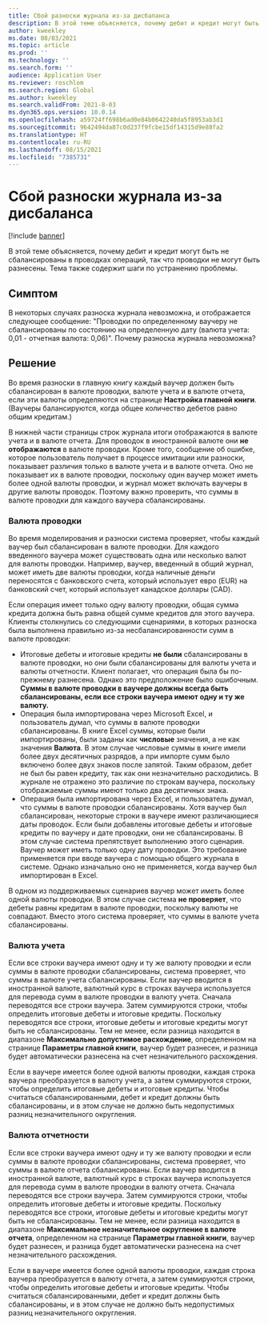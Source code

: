 ```yaml
---
title: Сбой разноски журнала из-за дисбаланса
description: В этой теме объясняется, почему дебит и кредит могут быть не сбалансированы в проводках операций, так что проводки не могут быть разнесены. Тема также содержит шаги по устранению проблемы.
author: kweekley
ms.date: 08/03/2021
ms.topic: article
ms.prod: ''
ms.technology: ''
ms.search.form: ''
audience: Application User
ms.reviewer: roschlom
ms.search.region: Global
ms.author: kweekley
ms.search.validFrom: 2021-8-03
ms.dyn365.ops.version: 10.0.14
ms.openlocfilehash: a59724ff698b6ad0e84b0642240da5f8953ab3d1
ms.sourcegitcommit: 9642494da87c0d237f9fcbe15df14315d9e88fa2
ms.translationtype: HT
ms.contentlocale: ru-RU
ms.lasthandoff: 08/15/2021
ms.locfileid: "7385731"
---
```

# <a name="journal-posting-failure-because-of-imbalance"></a>Сбой разноски журнала из-за дисбаланса

[!include [banner](../includes/banner.md)]

В этой теме объясняется, почему дебит и кредит могут быть не сбалансированы в проводках операций, так что проводки не могут быть разнесены. Тема также содержит шаги по устранению проблемы.

## <a name="symptom"></a>Симптом

В некоторых случаях разноска журнала невозможна, и отображается следующее сообщение: "Проводки по определенному ваучеру не сбалансированы по состоянию на определенную дату (валюта учета: 0,01 - отчетная валюта: 0,06)". Почему разноска журнала невозможна?

## <a name="resolution"></a>Решение

Во время разноски в главную книгу каждый ваучер должен быть сбалансирован в валюте проводки, валюте учета и в валюте отчета, если эти валюты определяются на странице **Настройка главной книги**. (Ваучеры балансируются, когда общее количество дебетов равно общим кредитам.)

В нижней части страницы строк журнала итоги отображаются в валюте учета и в валюте отчета. Для проводок в иностранной валюте они **не отображаются** в валюте проводки. Кроме того, сообщение об ошибке, которое пользователь получает в процессе имитации или разноски, показывает различия только в валюте учета и в валюте отчета. Оно не показывает их в валюте проводки, поскольку один ваучер может иметь более одной валюты проводки, и журнал может включать ваучеры в другие валюты проводок. Поэтому важно проверить, что суммы в валюте проводки для каждого ваучера сбалансированы.

### <a name="transaction-currency"></a>Валюта проводки

Во время моделирования и разноски система проверяет, чтобы каждый ваучер был сбалансирован в валюте проводки. Для каждого введенного ваучера может существовать одна или несколько валют для валюты проводки. Например, ваучер, введенный в общий журнал, может иметь две валюты проводки, когда наличные деньги переносятся с банковского счета, который использует евро (EUR) на банковский счет, который использует канадское доллары (CAD).

Если операция имеет только одну валюту проводки, общая сумма кредита должна быть равна общей сумме кредитов для этого ваучера. Клиенты столкнулись со следующими сценариями, в которых разноска была выполнена правильно из-за несбалансированности сумм в валюте проводки:

- Итоговые дебеты и итоговые кредиты **не были** сбалансированы в валюте проводки, но они были сбалансированы для валюты учета и валюты отчетности. Клиент полагает, что операция была бы по-прежнему разнесена. Однако это предположение было ошибочным. **Суммы в валюте проводки в ваучере должны всегда быть сбалансированы, если все строки ваучера имеют одну и ту же валюту.**
- Операция была импортирована через Microsoft Excel, и пользователь думал, что суммы в валюте проводки сбалансированы. В книге Excel суммы, которые были импортированы, были заданы как **числовые** значения, а не как значения **Валюта**. В этом случае числовые суммы в книге имели более двух десятичных разрядов, а при импорте сумм было включено более двух знаков после запятой. Таким образом, дебет не был бы равен кредиту, так как они незначительно расходились. В журнале не отражено это различие по строкам ваучера, поскольку отображаемые суммы имеют только два десятичных знака.
- Операция была импортирована через Excel, и пользователь думал, что суммы в валюте проводки сбалансированы. Хотя ваучер был сбалансирован, некоторые строки в ваучере имеют различающиеся даты проводок. Если были добавлены итоговые дебеты и итоговые кредиты по ваучеру и дате проводки, они не сбалансированы. В этом случае система препятствует выполнению этого сценария. Ваучер может иметь только одну дату проводки. Это требование применяется при вводе ваучера с помощью общего журнала в системе. Однако изначально оно не применяется, когда ваучер был импортирован в Excel.

В одном из поддерживаемых сценариев ваучер может иметь более одной валюты проводки. В этом случае система **не проверяет**, что дебеты равны кредитам в валюте проводки, поскольку валюты не совпадают. Вместо этого система проверяет, что суммы в валюте учета сбалансированы.

### <a name="accounting-currency"></a>Валюта учета

Если все строки ваучера имеют одну и ту же валюту проводки и если суммы в валюте проводки сбалансированы, система проверяет, что суммы в валюте учета сбалансированы. Если ваучер вводится в иностранной валюте, валютный курс в строках ваучера используется для перевода сумм в валюте проводки в валюту учета. Сначала переводятся все строки ваучера. Затем суммируются строки, чтобы определить итоговые дебеты и итоговые кредиты. Поскольку переводятся все строки, итоговые дебеты и итоговые кредиты могут быть не сбалансированы. Тем не менее, если разница находится в диапазоне **Максимально допустимое расхождение**, определенном на странице **Параметры главной книги**, ваучер будет разнесен, и разница будет автоматически разнесена на счет незначительного расхождения.

Если в ваучере имеется более одной валюты проводки, каждая строка ваучера преобразуется в валюту учета, а затем суммируются строки, чтобы определить итоговые дебеты и итоговые кредиты. Чтобы считаться сбалансированными, дебет и кредит должны быть сбалансированы, и в этом случае не должно быть недопустимых разниц незначительного округления.

### <a name="reporting-currency"></a>Валюта отчетности

Если все строки ваучера имеют одну и ту же валюту проводки и если суммы в валюте проводки сбалансированы, система проверяет, что суммы в валюте отчета сбалансированы. Если ваучер вводится в иностранной валюте, валютный курс в строках ваучера используется для перевода сумм в валюте проводки в валюту отчета. Сначала переводятся все строки ваучера. Затем суммируются строки, чтобы определить итоговые дебеты и итоговые кредиты. Поскольку переводятся все строки, итоговые дебеты и итоговые кредиты могут быть не сбалансированы. Тем не менее, если разница находится в диапазоне **Максимальное незначительное округление в валюте отчета**, определенном на странице **Параметры главной книги**, ваучер будет разнесен, и разница будет автоматически разнесена на счет незначительного расхождения.

Если в ваучере имеется более одной валюты проводки, каждая строка ваучера преобразуется в валюту отчета, а затем суммируются строки, чтобы определить итоговые дебеты и итоговые кредиты. Чтобы считаться сбалансированными, дебет и кредит должны быть сбалансированы, и в этом случае не должно быть недопустимых разниц незначительного округления.
